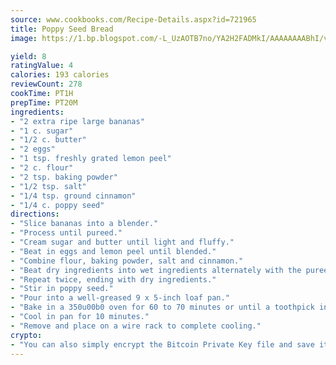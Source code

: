 ```yaml
---
source: www.cookbooks.com/Recipe-Details.aspx?id=721965
title: Poppy Seed Bread
image: https://1.bp.blogspot.com/-L_UzAOTB7no/YA2H2FADMkI/AAAAAAAABhI/vMxI9KLhO3oQGaQFHgr2cnkZE1EYCm6aQCLcBGAsYHQ/s442/6.png

yield: 8
ratingValue: 4
calories: 193 calories
reviewCount: 278
cookTime: PT1H
prepTime: PT20M
ingredients:
- "2 extra ripe large bananas"
- "1 c. sugar"
- "1/2 c. butter"
- "2 eggs"
- "1 tsp. freshly grated lemon peel"
- "2 c. flour"
- "2 tsp. baking powder"
- "1/2 tsp. salt"
- "1/4 tsp. ground cinnamon"
- "1/4 c. poppy seed"
directions:
- "Slice bananas into a blender."
- "Process until pureed."
- "Cream sugar and butter until light and fluffy."
- "Beat in eggs and lemon peel until blended."
- "Combine flour, baking powder, salt and cinnamon."
- "Beat dry ingredients into wet ingredients alternately with the pureed bananas."
- "Repeat twice, ending with dry ingredients."
- "Stir in poppy seed."
- "Pour into a well-greased 9 x 5-inch loaf pan."
- "Bake in a 350u00b0 oven for 60 to 70 minutes or until a toothpick inserted comes out clean."
- "Cool in pan for 10 minutes."
- "Remove and place on a wire rack to complete cooling."
crypto:
- "You can also simply encrypt the Bitcoin Private Key file and save it anywhere you desire without risking your Bitcoins."
---
```

